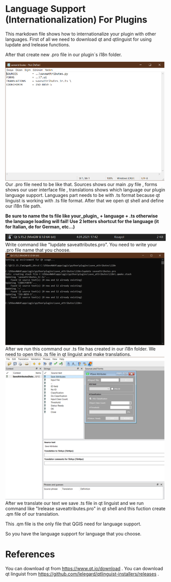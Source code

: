 <h1> Language Support (Internationalization) For Plugins </h1>
This markdown file shows how to internationalize your plugin with other languages. 
First of all we need to download qt and qtlinguist for using lupdate and lrelease functions. 

After that create new .pro file in our plugin`s i18n folder. 

<img src = "https://github.com/Afacaann/GIS-Programming/blob/main/1.PNG" width ="500" />
Our .pro file need to be like that. Sources shows our main .py file , forms shows our user interface file , translations shows which language our plugin language support. 
Languages part needs to be with .ts format because qt linguist is working with .ts file format. 
After that we open qt shell and define our i18n file path.

**Be sure to name the ts file like your_plugin_ + language + .ts otherwise the language loading will fail! Use 2 letters shortcut for the language (it for Italian, de for German, etc...)**

<img src = "https://github.com/Afacaann/GIS-Programming/blob/main/2.PNG" />
Write command like "lupdate saveattributes.pro".  You need to write your .pro file name that you choose.
<img src = "https://github.com/Afacaann/GIS-Programming/blob/main/3.PNG" width ="500" />
After we run this command our .ts file has created in our i18n folder. 
We need to open this .ts file in qt linguist and make translations. 
<img src = "https://github.com/Afacaann/GIS-Programming/blob/main/4.PNG" width ="500" />
After we translate our text we save .ts file in qt linguist and we run command like "lrelease saveattributes.pro" in qt shell and this fuction create .qm file of our translation. 

This .qm file is the only file that QGIS need for language support. 

So you have the language support for language that you choose.

<h1> References </h1>

You can download qt from https://www.qt.io/download .
You can download qt linguist from https://github.com/lelegard/qtlinguist-installers/releases .
